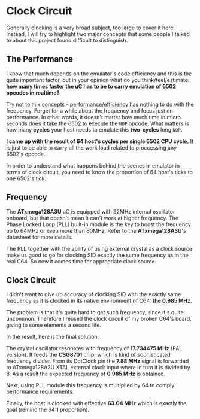 # Clock Circuit

Generally clocking is a very broad subject, too large to cover it here. Instead, I will try to highlight two major concepts that some people I talked to about this project found difficult to distinguish.

## The Performance

I know that much depends on the emulator's code efficiency and this is the quite important factor, but in your opinion what do you think/feel/estimate: **how many times faster the uC has to be to carry emulation of 6502 opcodes in realtime?**

Try not to mix concepts - performance/efficiency has nothing to do with the frequency. Forget for a while about the frequency and focus just on performance. In other words, it doesn't matter how much time in micro seconds does it take the 6502 to execute the `NOP` opcode. What matters is how many **cycles** your host needs to emulate this **two-cycles** long `NOP`. 

**I came up with the result of 64 host's cycles per single 6502 CPU cycle.** It is just to be able to carry all the work load related to proccessing any 6502's opcode.

In order to understand what happens behind the scenes in emulator in terms of clock circuit, you need to know the proportion of 64 host's ticks to one 6502's tick.

## Frequency

The **ATxmega128A3U** uC is equipped with 32MHz internal oscillator onboard, but that doesn't mean it can't work at higher frequency. The Phase Locked Loop (PLL) built-in module is the key to boost the frequency up to 64MHz or even more than 80MHz. Refer to the **ATxmega128A3U**'s datasheet for more details. 

The PLL together with the ability of using external crystal as a clock source make us good to go for clocking SID exactly the same frequency as in the real C64. So now it comes time for appropriate clock source.

## Clock Circuit

I didn't want to give up accuracy of clocking SID with the exactly same frequency as it is clocked in its native environment of C64: **the 0.985 MHz**.

The problem is that it's quite hard to get such frequency, since it's quite uncommon. Therefore I reused the clock circuit of my broken C64's board, giving to some elements a second life. 

In the result, here is the final solution:

The crystal oscillator resonates with frequency of **17.734475 MHz** (PAL version). It feeds the **CSG8701** chip, which is kind of sophisticated frequency divider. From its DotClock pin the **7.88 MHz** signal is forwarded to ATxmega128A3U XTAL external clock input where in turn it is divided by 8. As a result the expected frequency of **0.985 MHz** is obtained.

Next, using PLL module this frequency is multiplied by 64 to comply performance requirements. 

Finally, the host is clocked with effective **63.04 MHz** which is exactly the goal (remind the 64:1 proportion).